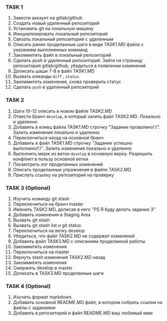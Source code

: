 ### TASK 1
1. Завести аккаунт на gitlab/github
2. Создать новый удаленный репозиторий
3. Установить git на локальную машину
4. Инициализировать локальный репозиторий
5. Связать локальный репозиторий с удаленным
6. Описать ранее проделанные шаги в виде TASK1.MD файла с указанием выполненных комманд
7. Закоммитить файл в локальный репозиторий
8. Сделать push в удаленный репозиторий. Зайти на страницу репозитория gitlab/github, убедиться в появлении изменений
9. Дописать шаши 7-8 в файл TASK1.MD
10. Вызвать команды `diff` , `status`
11. Закоммитить изменения, снова проверить статус
12. Сделать `push` в удаленный репозиторий

### TASK 2
1. Шаги 10-12 описать в новом файле TASK2.MD
2. Отвести бранч `develop`, в который залить файл TASK2.MD. Локально и удаленно
3. Добавить в конец файла TASK1.MD строчку "Задание провалено!:(". Залить изменения локально и удаленно
4. Переключиться назад на основной бранч
5. Добавить в файл TASK1.MD строчку "Задание успешно выполнено!:)". Залить изменения локально и удаленно
6. Выполнить мерж из ветки `develop` в основную верку. Разрешить конфликт в пользу основной ветки
7. Посмотреть лог проделанных изменений
8. Описать проделанные упражнения в файле TASK2.MD
9. Прислать ссылку на репозиторий на проверку

### TASK 3 (Optional)
1. Изучить команду git stash
2. Переключиться на бранч master
3. Именить TASK2.MD, дописав в него "PS Я буду делать задание 3"
4. Добавить изменения в Staging Area
5. Вызвать git stash
6. Вызвать git stash list и git status
7. Переключиться на ветку develop
8. Убедиться, что файл TASK2.MD не содержит изменений
9. Добавить файл TASK3.MD с описанием проделанной работы
10. Закоммитить изменения
11. Переключиться на master
12. Вернуть stash изменения TASK2.MD назад
13. Закоммитить изменения
14. Смержить develop в master
15. Дописать в TASK3.MD проделанные шаги

### TASK 4 (Optional)
1. Изучить формат markdown.
2. Добавить основной README.MD файл, в котором собрать ссылки на файлы с заданиями
3. Добавить в репозиторий и файл README.MD ваш любимый мем